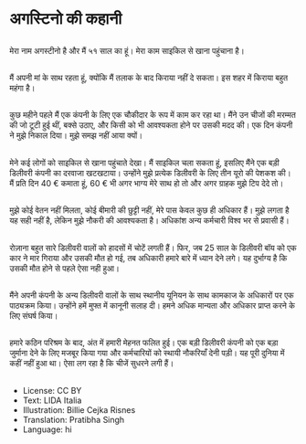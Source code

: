 # अगस्टिनो की कहानी

##
मेरा नाम अगस्टीनो है और मैं ५१ साल का हूं। मेरा काम साइकिल से खाना पहुंचाना है।

##
मैं अपनी मां के साथ रहता हूं, क्योंकि मैं तलाक के बाद किराया नहीं दे सकता। इस शहर में किराया बहुत महंगा है।

##
कुछ महीने पहले मैं एक कंपनी के लिए एक चौकीदार के रूप में काम कर रहा था। मैंने उन चीजों की मरम्मत की जो टूटी हुई थीं, बक्से उठाए, और किसी को भी आवश्यकता होने पर उसकी मदद की। एक दिन कंपनी ने मुझे निकाल दिया। मुझे समझ नहीं आया क्यों।

##
 मेने कई लोगों को साइकिल से खाना पहुंचाते देखा। मैं साइकिल चला सकता हूं, इसलिए मैंने एक बड़ी डिलीवरी कंपनी का दरवाजा खटखटाया। उन्होंने मुझे प्रत्येक डिलीवरी के लिए तीन यूरो की पेशकश की। मैं प्रति दिन 40 € कमाता हूं, 60 € भी अगर भाग्य मेरे साथ हो तो और अगर ग्राहक मुझे टिप देदे तो।

##
मुझे कोई वेतन नहीं मिलता, कोई बीमारी की छुट्टी नहीं, मेरे पास केवल कुछ ही अधिकार हैं। मुझे लगता है यह सही नहीं है, लेकिन मुझे नौकरी की आवश्यकता है। अधिकांश अन्य कर्मचारी विश्व भर से प्रवासी हैं।

##
रोज़ाना बहुत सारे डिलीवरी वालों को हादसों में चोटें लगती हैं। फिर, जब 25 साल के डिलीवरी बॉय को एक कार ने मार गिराया और उसकी मौत हो गई, तब अधिकारी हमारे बारे में ध्यान देने लगे। यह दुर्भाग्य है कि उसकी मौत होने से पहले ऐसा नही हुआ।

##
मैंने अपनी कंपनी के अन्य डिलीवरी वालों के साथ स्थानीय यूनियन के साथ कामकाज के अधिकारों पर एक पाठ्यक्रम किया। उन्होंने हमें मुफ्त में कानूनी सलाह दी। हमने अधिक मान्यता और अधिकार प्राप्त करने के लिए संघर्ष किया।

##
हमारे कठिन परिश्रम के बाद, अंत में हमारी मेहनत फलित हुई। एक बड़ी डिलीवरी कंपनी को एक बड़ा जुर्माना देने के लिए मजबूर किया गया और कर्मचारियों को स्थायी नौकरियाँ देनी पड़ी। यह पूरी दुनिया में कहीं नहीं हुआ था। ऐसा लग रहा है कि चीजें सुधरने लगी हैं।

##
* License: CC BY
* Text: LIDA Italia
* Illustration: Billie Cejka Risnes
* Translation: Pratibha Singh
* Language: hi
